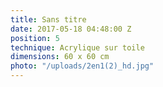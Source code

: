 ```yaml
---
title: Sans titre
date: 2017-05-18 04:48:00 Z
position: 5
technique: Acrylique sur toile
dimensions: 60 x 60 cm
photo: "/uploads/2en1(2)_hd.jpg"
---
```


